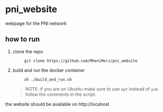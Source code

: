 # pni_website
webpage for the PNI network

## how to run
1. clone the repo
   ```
        git clone https://github.com/MheniMerz/pni_website
   ```
2. build and run the docker container
   ```
        sh ./build_and_run.sh
   ```
   > NOTE: if you are on Ubuntu make sure to use `apt` instead of `yum`
   > follow the comments in the script. 

the website should be available on http://locahost
